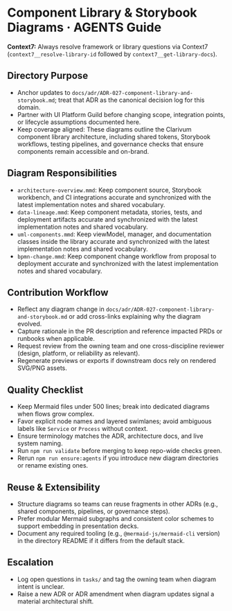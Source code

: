 # Component Library & Storybook Diagrams · AGENTS Guide

**Context7:** Always resolve framework or library questions via Context7 (`context7__resolve-library-id` followed by `context7__get-library-docs`).
## Directory Purpose
- Anchor updates to `docs/adr/ADR-027-component-library-and-storybook.md`; treat that ADR as the canonical decision log for this domain.
- Partner with UI Platform Guild before changing scope, integration points, or lifecycle assumptions documented here.
- Keep coverage aligned: These diagrams outline the Clarivum component library architecture, including shared tokens, Storybook workflows, testing pipelines, and governance checks that ensure components remain accessible and on-brand.

## Diagram Responsibilities
- `architecture-overview.mmd`: Keep component source, Storybook workbench, and CI integrations accurate and synchronized with the latest implementation notes and shared vocabulary.
- `data-lineage.mmd`: Keep component metadata, stories, tests, and deployment artifacts accurate and synchronized with the latest implementation notes and shared vocabulary.
- `uml-components.mmd`: Keep viewModel, manager, and documentation classes inside the library accurate and synchronized with the latest implementation notes and shared vocabulary.
- `bpmn-change.mmd`: Keep component change workflow from proposal to deployment accurate and synchronized with the latest implementation notes and shared vocabulary.

## Contribution Workflow
- Reflect any diagram change in `docs/adr/ADR-027-component-library-and-storybook.md` or add cross-links explaining why the diagram evolved.
- Capture rationale in the PR description and reference impacted PRDs or runbooks when applicable.
- Request review from the owning team and one cross-discipline reviewer (design, platform, or reliability as relevant).
- Regenerate previews or exports if downstream docs rely on rendered SVG/PNG assets.

## Quality Checklist
- Keep Mermaid files under 500 lines; break into dedicated diagrams when flows grow complex.
- Favor explicit node names and layered swimlanes; avoid ambiguous labels like `Service` or `Process` without context.
- Ensure terminology matches the ADR, architecture docs, and live system naming.
- Run `npm run validate` before merging to keep repo-wide checks green.
- Rerun `npm run ensure:agents` if you introduce new diagram directories or rename existing ones.

## Reuse & Extensibility
- Structure diagrams so teams can reuse fragments in other ADRs (e.g., shared components, pipelines, or governance steps).
- Prefer modular Mermaid subgraphs and consistent color schemes to support embedding in presentation decks.
- Document any required tooling (e.g., `@mermaid-js/mermaid-cli` version) in the directory README if it differs from the default stack.

## Escalation
- Log open questions in `tasks/` and tag the owning team when diagram intent is unclear.
- Raise a new ADR or ADR amendment when diagram updates signal a material architectural shift.
